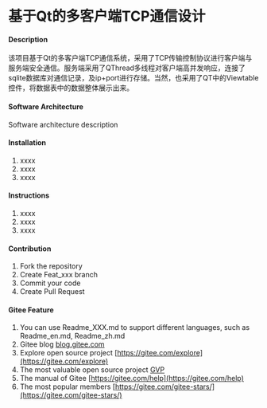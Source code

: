 # 基于Qt的多客户端TCP通信设计

#### Description
该项目基于Qt的多客户端TCP通信系统，采用了TCP传输控制协议进行客户端与服务端安全通信。服务端采用了QThread多线程对客户端高并发响应，连接了sqlite数据库对通信记录，及ip+port进行存储。当然，也采用了QT中的Viewtable控件，将数据表中的数据整体展示出来。

#### Software Architecture
Software architecture description

#### Installation

1.  xxxx
2.  xxxx
3.  xxxx

#### Instructions

1.  xxxx
2.  xxxx
3.  xxxx

#### Contribution

1.  Fork the repository
2.  Create Feat_xxx branch
3.  Commit your code
4.  Create Pull Request


#### Gitee Feature

1.  You can use Readme\_XXX.md to support different languages, such as Readme\_en.md, Readme\_zh.md
2.  Gitee blog [blog.gitee.com](https://blog.gitee.com)
3.  Explore open source project [https://gitee.com/explore](https://gitee.com/explore)
4.  The most valuable open source project [GVP](https://gitee.com/gvp)
5.  The manual of Gitee [https://gitee.com/help](https://gitee.com/help)
6.  The most popular members  [https://gitee.com/gitee-stars/](https://gitee.com/gitee-stars/)
